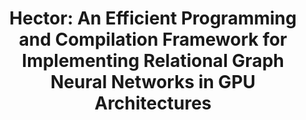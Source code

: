---
layout: page
title: "Hector: An Efficient Programming and Compilation Framework for Implementing Relational Graph Neural Networks in GPU Architectures"
description: |
 · Proposed IR-based code generator to systematically bridge the gap between programming interface and kernel APIs, and decouples models, data layout, kernel-specific optimization from each other.
 · Achieves up to 9.9× speed-up in inference and 43.7× speed-up in training compared with public state-of-the-art system in RGCN, RGAT, HGT.
 · Proposed one inter-operator optimization and two intermediate data layout options to further accelerate the system to deliver up to 3.8× speed up.
importance: 1
category: research_leadership
---